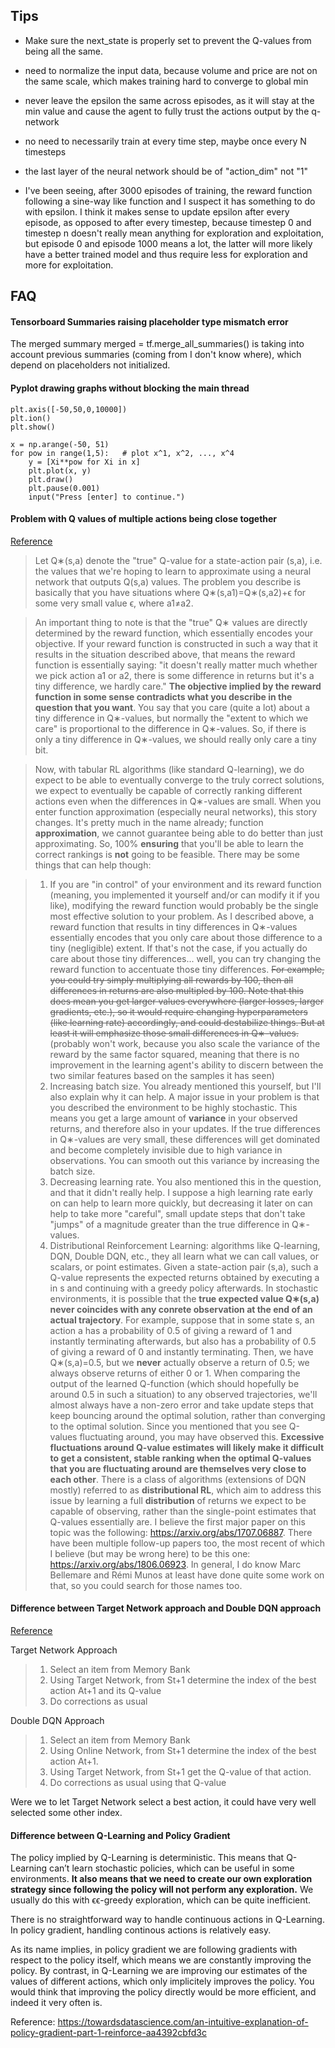 ## Tips

- Make sure the next_state is properly set to prevent the Q-values from being all the same.

- need to normalize the input data, because volume and price are not on the same scale, which makes training hard to converge to global min

- never leave the epsilon the same across episodes, as it will stay at the min value and cause the agent to fully trust the actions output by the q-network

- no need to necessarily train at every time step, maybe once every N timesteps

- the last layer of the neural network should be of "action_dim" not "1"

- I've been seeing, after 3000 episodes of training, the reward function following a sine-way like function and I suspect it has something to do with epsilon. I think it makes sense to update epsilon after every episode, as opposed to after every timestep, because timestep 0 and timestep n doesn't really mean anything for exploration and exploitation, but episode 0 and episode 1000 means a lot, the latter will more likely have a better trained model and thus require less for exploration and more for exploitation.

## FAQ

#### Tensorboard Summaries raising placeholder type mismatch error
The merged summary merged = tf.merge_all_summaries() is taking into account previous summaries (coming from I don't know where), which depend on placeholders not initialized.

#### Pyplot drawing graphs without blocking the main thread

```
plt.axis([-50,50,0,10000])
plt.ion()
plt.show()

x = np.arange(-50, 51)
for pow in range(1,5):   # plot x^1, x^2, ..., x^4
    y = [Xi**pow for Xi in x]
    plt.plot(x, y)
    plt.draw()
    plt.pause(0.001)
    input("Press [enter] to continue.")
```


#### Problem with Q values of multiple actions being close together
[Reference](https://ai.stackexchange.com/questions/8605/ensure-convergence-of-ddqn-if-true-q-values-are-very-close)

> Let Q∗(s,a) denote the "true" Q-value for a state-action pair (s,a), i.e. the values that we're hoping to learn to approximate using a neural network that outputs Q(s,a) values. The problem you describe is basically that you have situations where Q∗(s,a1)=Q∗(s,a2)+ϵ for some very small value ϵ, where a1≠a2.

> An important thing to note is that the "true" Q∗ values are directly determined by the reward function, which essentially encodes your objective. If your reward function is constructed in such a way that it results in the situation described above, that means the reward function is essentially saying: "it doesn't really matter much whether we pick action a1 or a2, there is some difference in returns but it's a tiny difference, we hardly care." **The objective implied by the reward function in some sense contradicts what you describe in the question that you want**. You say that you care (quite a lot) about a tiny difference in Q∗-values, but normally the "extent to which we care" is proportional to the difference in Q∗-values. So, if there is only a tiny difference in Q∗-values, we should really only care a tiny bit.

> Now, with tabular RL algorithms (like standard Q-learning), we do expect to be able to eventually converge to the truly correct solutions, we expect to eventually be capable of correctly ranking different actions even when the differences in Q∗-values are small. When you enter function approximation (especially neural networks), this story changes. It's pretty much in the name already; function **approximation**, we cannot guarantee being able to do better than just approximating. So, 100% **ensuring** that you'll be able to learn the correct rankings is **not** going to be feasible. There may be some things that can help though:

> 1. If you are "in control" of your environment and its reward function (meaning, you implemented it yourself and/or can modify it if you like), modifying the reward function would probably be the single most effective solution to your problem. As I described above, a reward function that results in tiny differences in Q∗-values essentially encodes that you only care about those difference to a tiny (negligible) extent. If that's not the case, if you actually do care about those tiny differences... well, you can try changing the reward function to accentuate those tiny differences. ~~For example, you could try simply multiplying all rewards by 100, then all differences in returns are also multipled by 100. Note that this does mean you get larger values everywhere (larger losses, larger gradients, etc.), so it would require changing hyperparameters (like learning rate) accordingly, and could destabilize things. But at least it will emphasize those small differences in Q∗-values.~~ (probably won't work, because you also scale the variance of the reward by the same factor squared, meaning that there is no improvement in the learning agent's ability to discern between the two similar features based on the samples it has seen)
> 2. Increasing batch size. You already mentioned this yourself, but I'll also explain why it can help. A major issue in your problem is that you described the environment to be highly stochastic. This means you get a large amount of **variance** in your observed returns, and therefore also in your updates. If the true differences in Q∗-values are very small, these differences will get dominated and become completely invisible due to high variance in observations. You can smooth out this variance by increasing the batch size.
> 3. Decreasing learning rate. You also mentioned this in the question, and that it didn't really help. I suppose a high learning rate early on can help to learn more quickly, but decreasing it later on can help to take more "careful", small update steps that don't take "jumps" of a magnitude greater than the true difference in Q∗-values.
> 4. Distributional Reinforcement Learning: algorithms like Q-learning, DQN, Double DQN, etc., they all learn what we can call values, or scalars, or point estimates. Given a state-action pair (s,a), such a Q-value represents the expected returns obtained by executing a in s and continuing with a greedy policy afterwards. In stochastic environments, it is possible that the **true expected value Q∗(s,a) never coincides with any conrete observation at the end of an actual trajectory**. For example, suppose that in some state s, an action a has a probability of 0.5 of giving a reward of 1 and instantly terminating afterwards, but also has a probability of 0.5 of giving a reward of 0 and instantly terminating. Then, we have Q∗(s,a)=0.5, but we **never** actually observe a return of 0.5; we always observe returns of either 0 or 1. When comparing the output of the learned Q-function (which should hopefully be around 0.5 in such a situation) to any observed trajectories, we'll almost always have a non-zero error and take update steps that keep bouncing around the optimal solution, rather than converging to the optimal solution. Since you mentioned that you see Q-values fluctuating around, you may have observed this. **Excessive fluctuations around Q-value estimates will likely make it difficult to get a consistent, stable ranking when the optimal Q-values that you are fluctuating around are themselves very close to each other**. There is a class of algorithms (extensions of DQN mostly) referred to as **distributional RL**, which aim to address this issue by learning a full **distribution** of returns we expect to be capable of observing, rather than the single-point estimates that Q-values essentially are. I believe the first major paper on this topic was the following: https://arxiv.org/abs/1707.06887. There have been multiple follow-up papers too, the most recent of which I believe (but may be wrong here) to be this one: https://arxiv.org/abs/1806.06923. In general, I do know Marc Bellemare and Rémi Munos at least have done quite some work on that, so you could search for those names too.

#### Difference between Target Network approach and Double DQN approach
[Reference](https://datascience.stackexchange.com/questions/32246/q-learning-target-network-vs-double-dqn)

Target Network Approach
> 1. Select an item from Memory Bank
> 2. Using Target Network, from St+1 determine the index of the best action At+1 and its Q-value
> 3. Do corrections as usual

Double DQN Approach
> 1. Select an item from Memory Bank
> 2. Using Online Network, from St+1 determine the index of the best action At+1.
> 3. Using Target Network, from St+1 get the Q-value of that action.
> 4. Do corrections as usual using that Q-value

Were we to let Target Network select a best action, it could have very well selected some other index.


#### Difference between Q-Learning and Policy Gradient
The policy implied by Q-Learning is deterministic. This means that Q-Learning can’t learn stochastic policies, which can be useful in some environments. __It also means that we need to create our own exploration strategy since following the policy will not perform any exploration.__ We usually do this with ϵϵ-greedy exploration, which can be quite inefficient.

There is no straightforward way to handle continuous actions in Q-Learning. In policy gradient, handling continous actions is relatively easy.

As its name implies, in policy gradient we are following gradients with respect to the policy itself, which means we are constantly improving the policy. By contrast, in Q-Learning we are improving our estimates of the values of different actions, which only implicitely improves the policy. You would think that improving the policy directly would be more efficient, and indeed it very often is.

Reference: https://towardsdatascience.com/an-intuitive-explanation-of-policy-gradient-part-1-reinforce-aa4392cbfd3c

